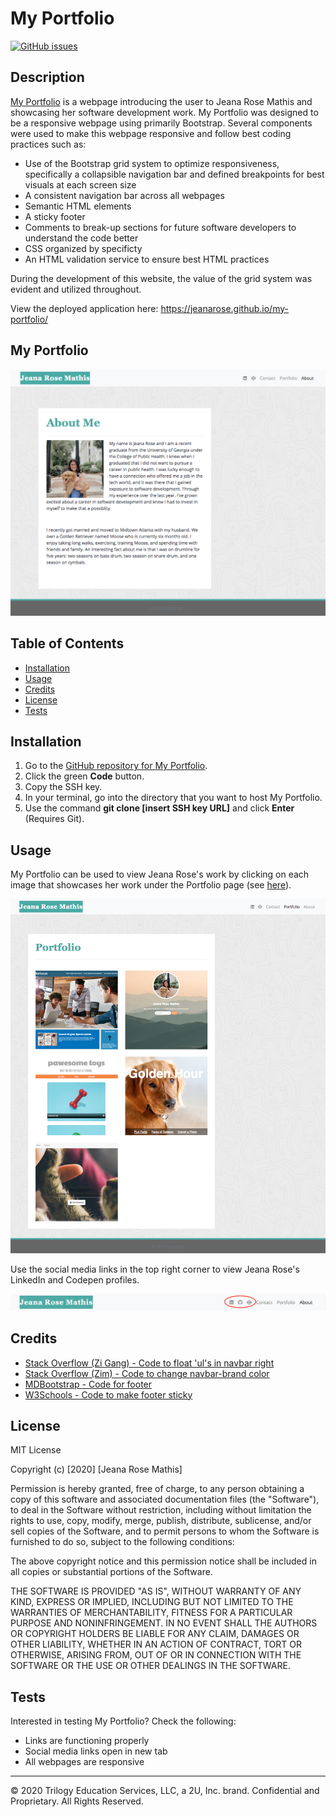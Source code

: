 # My Portfolio
[![GitHub issues](https://img.shields.io/github/issues/jeanarose/my-portfolio)](https://github.com/jeanarose/my-portfolio/issues)

## Description 
[My Portfolio](https://jeanarose.github.io/my-portfolio/) is a webpage introducing the user to Jeana Rose Mathis and showcasing her software development work. My Portfolio was designed to be a responsive webpage using primarily Bootstrap. Several components were used to make this webpage responsive and follow best coding practices such as:
- Use of the Bootstrap grid system to optimize responsiveness, specifically a collapsible navigation bar and defined breakpoints for best visuals at each screen size
- A consistent navigation bar across all webpages 
- Semantic HTML elements
- A sticky footer
- Comments to break-up sections for future software developers to understand the code better
- CSS organized by specificty
- An HTML validation service to ensure best HTML practices

During the development of this website, the value of the grid system was evident and utilized throughout. 

View the deployed application here: https://jeanarose.github.io/my-portfolio/

## My Portfolio

![Screenshot of My Portfolio webpage.](assets/images/my-portfolio-screenshot.png)


## Table of Contents 

* [Installation](#installation)
* [Usage](#usage)
* [Credits](#credits)
* [License](#license)
* [Tests](#tests)


## Installation

1. Go to the [GitHub repository for My Portfolio](https://github.com/jeanarose/my-portfolio).
2. Click the green **Code** button.
3. Copy the SSH key.
4. In your terminal, go into the directory that you want to host My Portfolio. 
5. Use the command **git clone [insert SSH key URL]** and click **Enter** (Requires Git).

## Usage 

My Portfolio can be used to view Jeana Rose's work by clicking on each image that showcases her work under the Portfolio page (see [here](https://jeanarose.github.io/my-portfolio/portfolio.html)).

![Screenshot of portfolio page with images that showcase Jeana Rose's work.](./assets/images/portfolio-page-screenshot.png)

Use the social media links in the top right corner to view Jeana Rose's LinkedIn and Codepen profiles.

![Screenshot of social media links on webpage.](./assets/images/social-media-links.png)


## Credits

- [Stack Overflow (Zi Gang) - Code to float 'ul's in navbar right](https://stackoverflow.com/questions/48698692/bootstrap-float-navbar-items-to-the-right)
- [Stack Overflow (Zim) - Code to change navbar-brand color](https://stackoverflow.com/questions/48716874/boostrap-navbar-how-to-change-text-color-on-navbar-brand-class)
- [MDBootstrap - Code for footer](https://mdbootstrap.com/docs/jquery/navigation/footer/)
- [W3Schools - Code to make footer sticky](https://www.w3schools.com/howto/howto_css_fixed_footer.asp)


## License

MIT License

Copyright (c) [2020] [Jeana Rose Mathis]

Permission is hereby granted, free of charge, to any person obtaining a copy
of this software and associated documentation files (the "Software"), to deal
in the Software without restriction, including without limitation the rights
to use, copy, modify, merge, publish, distribute, sublicense, and/or sell
copies of the Software, and to permit persons to whom the Software is
furnished to do so, subject to the following conditions:

The above copyright notice and this permission notice shall be included in all
copies or substantial portions of the Software.

THE SOFTWARE IS PROVIDED "AS IS", WITHOUT WARRANTY OF ANY KIND, EXPRESS OR
IMPLIED, INCLUDING BUT NOT LIMITED TO THE WARRANTIES OF MERCHANTABILITY,
FITNESS FOR A PARTICULAR PURPOSE AND NONINFRINGEMENT. IN NO EVENT SHALL THE
AUTHORS OR COPYRIGHT HOLDERS BE LIABLE FOR ANY CLAIM, DAMAGES OR OTHER
LIABILITY, WHETHER IN AN ACTION OF CONTRACT, TORT OR OTHERWISE, ARISING FROM,
OUT OF OR IN CONNECTION WITH THE SOFTWARE OR THE USE OR OTHER DEALINGS IN THE
SOFTWARE.

## Tests

Interested in testing My Portfolio? Check the following:
- Links are functioning properly
- Social media links open in new tab
- All webpages are responsive

---

© 2020 Trilogy Education Services, LLC, a 2U, Inc. brand. Confidential and Proprietary. All Rights Reserved.